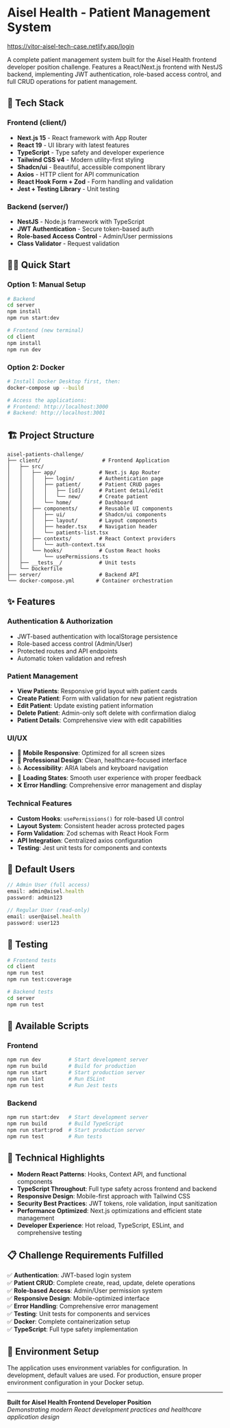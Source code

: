 # Aisel Health - Patient Management System

https://vitor-aisel-tech-case.netlify.app/login

A complete patient management system built for the Aisel Health frontend developer position challenge. Features a React/Next.js frontend with NestJS backend, implementing JWT authentication, role-based access control, and full CRUD operations for patient management.

## 🚀 Tech Stack

### Frontend (client/)
- **Next.js 15** - React framework with App Router
- **React 19** - UI library with latest features
- **TypeScript** - Type safety and developer experience
- **Tailwind CSS v4** - Modern utility-first styling
- **Shadcn/ui** - Beautiful, accessible component library
- **Axios** - HTTP client for API communication
- **React Hook Form + Zod** - Form handling and validation
- **Jest + Testing Library** - Unit testing

### Backend (server/)
- **NestJS** - Node.js framework with TypeScript
- **JWT Authentication** - Secure token-based auth
- **Role-based Access Control** - Admin/User permissions
- **Class Validator** - Request validation

## 🏃‍♂️ Quick Start

### Option 1: Manual Setup
```bash
# Backend
cd server
npm install
npm run start:dev

# Frontend (new terminal)
cd client
npm install
npm run dev
```

### Option 2: Docker
```bash
# Install Docker Desktop first, then:
docker-compose up --build

# Access the applications:
# Frontend: http://localhost:3000
# Backend: http://localhost:3001
```

## 🏗️ Project Structure

```
aisel-patients-challenge/
├── client/                    # Frontend Application
│   ├── src/
│   │   ├── app/              # Next.js App Router
│   │   │   ├── login/        # Authentication page
│   │   │   ├── patient/      # Patient CRUD pages
│   │   │   │   ├── [id]/     # Patient detail/edit
│   │   │   │   └── new/      # Create patient
│   │   │   └── home/         # Dashboard
│   │   ├── components/       # Reusable UI components
│   │   │   ├── ui/           # Shadcn/ui components
│   │   │   ├── layout/       # Layout components
│   │   │   ├── header.tsx    # Navigation header
│   │   │   └── patients-list.tsx
│   │   ├── contexts/         # React Context providers
│   │   │   └── auth-context.tsx
│   │   └── hooks/            # Custom React hooks
│   │       └── usePermissions.ts
│   ├── __tests__/            # Unit tests
│   └── Dockerfile
├── server/                   # Backend API
└── docker-compose.yml       # Container orchestration
```

## ✨ Features

### Authentication & Authorization
- JWT-based authentication with localStorage persistence
- Role-based access control (Admin/User)
- Protected routes and API endpoints
- Automatic token validation and refresh

### Patient Management
- **View Patients**: Responsive grid layout with patient cards
- **Create Patient**: Form with validation for new patient registration
- **Edit Patient**: Update existing patient information
- **Delete Patient**: Admin-only soft delete with confirmation dialog
- **Patient Details**: Comprehensive view with edit capabilities

### UI/UX
- 📱 **Mobile Responsive**: Optimized for all screen sizes
- 🎨 **Professional Design**: Clean, healthcare-focused interface
- ♿ **Accessibility**: ARIA labels and keyboard navigation
- 🔄 **Loading States**: Smooth user experience with proper feedback
- ❌ **Error Handling**: Comprehensive error management and display

### Technical Features
- **Custom Hooks**: `usePermissions()` for role-based UI control
- **Layout System**: Consistent header across protected pages
- **Form Validation**: Zod schemas with React Hook Form
- **API Integration**: Centralized axios configuration
- **Testing**: Jest unit tests for components and contexts

## 🔐 Default Users

```javascript
// Admin User (full access)
email: admin@aisel.health
password: admin123

// Regular User (read-only)
email: user@aisel.health  
password: user123
```

## 🧪 Testing

```bash
# Frontend tests
cd client
npm run test
npm run test:coverage

# Backend tests
cd server
npm run test
```

## 📝 Available Scripts

### Frontend
```bash
npm run dev         # Start development server
npm run build       # Build for production
npm run start       # Start production server
npm run lint        # Run ESLint
npm run test        # Run Jest tests
```

### Backend
```bash
npm run start:dev   # Start development server
npm run build       # Build TypeScript
npm run start:prod  # Start production server
npm run test        # Run tests
```

## 🌟 Technical Highlights

- **Modern React Patterns**: Hooks, Context API, and functional components
- **TypeScript Throughout**: Full type safety across frontend and backend
- **Responsive Design**: Mobile-first approach with Tailwind CSS
- **Security Best Practices**: JWT tokens, role validation, input sanitization
- **Performance Optimized**: Next.js optimizations and efficient state management
- **Developer Experience**: Hot reload, TypeScript, ESLint, and comprehensive testing

## 📋 Challenge Requirements Fulfilled

✅ **Authentication**: JWT-based login system  
✅ **Patient CRUD**: Complete create, read, update, delete operations  
✅ **Role-based Access**: Admin/User permission system  
✅ **Responsive Design**: Mobile-optimized interface  
✅ **Error Handling**: Comprehensive error management  
✅ **Testing**: Unit tests for components and services  
✅ **Docker**: Complete containerization setup  
✅ **TypeScript**: Full type safety implementation  

## 🔧 Environment Setup

The application uses environment variables for configuration. In development, default values are used. For production, ensure proper environment configuration in your Docker setup.

---

**Built for Aisel Health Frontend Developer Position**  
*Demonstrating modern React development practices and healthcare application design*
